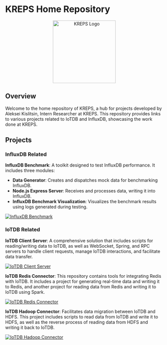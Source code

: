 # KREPS Home Repository

<p align="center">
  <img src="https://path-to-your-logo/logo.png" alt="KREPS Logo" width="200"/>
</p>

## Overview

Welcome to the home repository of KREPS, a hub for projects developed by Aleksei Kislitsin, Intern Researcher at KREPS. This repository provides links to various projects related to IoTDB and InfluxDB, showcasing the work done at KREPS.

## Projects

### InfluxDB Related

**InfluxDB Benchmark**: A toolkit designed to test InfluxDB performance. It includes three modules:
- **Data Generator**: Creates and dispatches mock data for benchmarking InfluxDB.
- **Node.js Express Server**: Receives and processes data, writing it into InfluxDB.
- **InfluxDB Benchmark Visualization**: Visualizes the benchmark results using logs generated during testing.

<p>
  <a href="https://github.com/NutonFlash/influxdb-benchmark">
    <img src="https://github-readme-stats.vercel.app/api/pin/?username=NutonFlash&repo=influxdb-benchmark&theme=default_repocard" alt="InfluxDB Benchmark">
  </a>
</p>

### IoTDB Related

**IoTDB Client Server**: A comprehensive solution that includes scripts for reading/writing data to IoTDB, as well as WebSocket, Spring, and RPC servers to handle client requests, manage IoTDB interactions, and facilitate data transfer.

<p>
  <a href="https://github.com/NutonFlash/iotdb-client-server">
    <img src="https://github-readme-stats.vercel.app/api/pin/?username=NutonFlash&repo=iotdb-client-server&theme=default_repocard" alt="IoTDB Client Server">
  </a>
</p>

**IoTDB Redis Connector**: This repository contains tools for integrating Redis with IoTDB. It includes a project for generating real-time data and writing it to Redis, and another project for reading data from Redis and writing it to IoTDB using Spark.

<p>
  <a href="https://github.com/NutonFlash/iotdb-redis-connector">
    <img src="https://github-readme-stats.vercel.app/api/pin/?username=NutonFlash&repo=iotdb-redis-connector&theme=default_repocard" alt="IoTDB Redis Connector">
  </a>
</p>

**IoTDB Hadoop Connector**: Facilitates data migration between IoTDB and HDFS. This project includes scripts to read data from IoTDB and write it to HDFS, as well as the reverse process of reading data from HDFS and writing it back to IoTDB.

<p>
  <a href="https://github.com/NutonFlash/iotdb-hadoop-connector">
    <img src="https://github-readme-stats.vercel.app/api/pin/?username=NutonFlash&repo=iotdb-hadoop-connector&theme=default_repocard" alt="IoTDB Hadoop Connector">
  </a>
</p>
